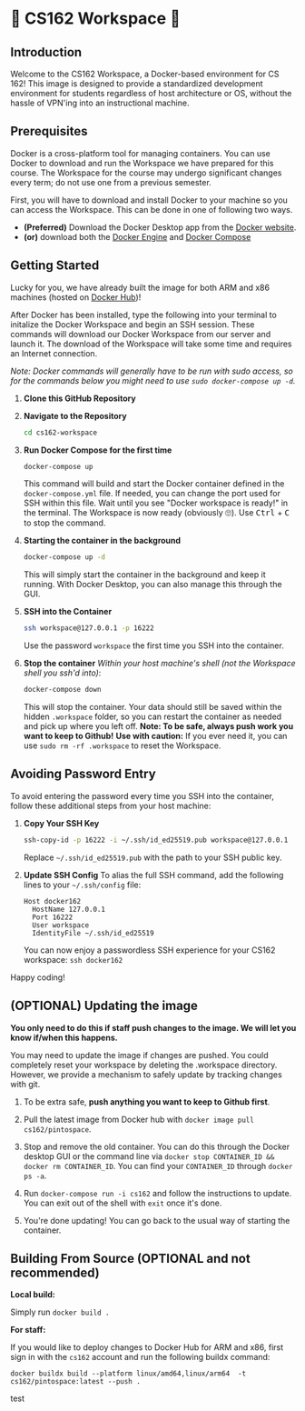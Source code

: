 # 🫘 CS162 Workspace 🫘

## Introduction

Welcome to the CS162 Workspace, a Docker-based environment for CS 162! This image is designed to provide a standardized development environment for students regardless of host architecture or OS, without the hassle of VPN'ing into an instructional machine.

## Prerequisites

Docker is a cross-platform tool for managing containers. You can use Docker to download and run the Workspace we have prepared for this course. The Workspace for the course may undergo significant changes every term; do not use one from a previous semester.

First, you will have to download and install Docker to your machine so you can access the Workspace. This can be done in one of following two ways.

- **(Preferred)** Download the Docker Desktop app from the [Docker website](https://docs.docker.com/desktop/).
- **(or)** download both the [Docker Engine](https://docs.docker.com/engine/) and [Docker Compose](https://docs.docker.com/compose/)

## Getting Started

Lucky for you, we have already built the image for both ARM and x86 machines (hosted on [Docker Hub](https://hub.docker.com/r/cs162/pintospace))!

After Docker has been installed, type the following into your terminal to initalize the Docker Workspace and begin an SSH session. These commands will download our Docker Workspace from our server and launch it. The download of the Workspace will take some time and requires an Internet connection.

_Note: Docker commands will generally have to be run with sudo access, so for the commands below you might need to use `sudo docker-compose up -d`._

1. **Clone this GitHub Repository**

2. **Navigate to the Repository**
   
   ```bash
   cd cs162-workspace
   ```

3. **Run Docker Compose for the first time**
   
   ```bash
   docker-compose up
   ```
   
   This command will build and start the Docker container defined in the `docker-compose.yml` file. If needed, you can change the port used for SSH within this file.
   Wait until you see "Docker workspace is ready!" in the terminal. The Workspace is now ready (obviously 🙄).
   Use <kbd>Ctrl</kbd> + <kbd>C</kbd> to stop the command.

4. **Starting the container in the background**
   
   ```bash
   docker-compose up -d
   ```
   
   This will simply start the container in the background and keep it running. With Docker Desktop, you can also manage this through the GUI.

5. **SSH into the Container**
   
   ```bash
   ssh workspace@127.0.0.1 -p 16222
   ```
   
   Use the password `workspace` the first time you SSH into the container.

6. **Stop the container**
   _Within your host machine's shell (not the Workspace shell you ssh'd into)_:
   
   ```bash
   docker-compose down
   ```
   
   This will stop the container. Your data should still be saved within the hidden `.workspace` folder, so you can restart the container as needed and pick up where you left off.
   **Note: To be safe, always push work you want to keep to Github!**
   **Use with caution:** If you ever need it, you can use `sudo rm -rf .workspace` to reset the Workspace. 

## Avoiding Password Entry

To avoid entering the password every time you SSH into the container, follow these additional steps from your host machine:

1. **Copy Your SSH Key**
   
   ```bash
   ssh-copy-id -p 16222 -i ~/.ssh/id_ed25519.pub workspace@127.0.0.1
   ```
   
   Replace `~/.ssh/id_ed25519.pub` with the path to your SSH public key.

2. **Update SSH Config**
   To alias the full SSH command, add the following lines to your `~/.ssh/config` file:
   
   ```
   Host docker162
     HostName 127.0.0.1
     Port 16222
     User workspace
     IdentityFile ~/.ssh/id_ed25519
   ```
   
   You can now enjoy a passwordless SSH experience for your CS162 workspace:
   `ssh docker162`

Happy coding!

## (OPTIONAL) Updating the image

**You only need to do this if staff push changes to the image. We will let you know if/when this happens.**

You may need to update the image if changes are pushed. You could completely reset your workspace by deleting the .workspace directory. However, we provide a mechanism to safely update by tracking changes with git.

1. To be extra safe, **push anything you want to keep to Github first**.

2. Pull the latest image from Docker hub with `docker image pull cs162/pintospace`.

3. Stop and remove the old container. You can do this through the Docker desktop GUI or the command line via `docker stop CONTAINER_ID && docker rm CONTAINER_ID`. You can find your `CONTAINER_ID` through `docker ps -a`. 

4. Run `docker-compose run -i cs162` and follow the instructions to update. You can exit out of the shell with `exit` once it's done.

5. You're done updating! You can go back to the usual way of starting the container.

## Building From Source (OPTIONAL and not recommended)

**Local build:**

Simply run `docker build .`

**For staff:**

If you would like to deploy changes to Docker Hub for ARM and x86, first sign in with the `cs162` account and run the following buildx command:

`docker buildx build --platform linux/amd64,linux/arm64  -t cs162/pintospace:latest --push .`



test


